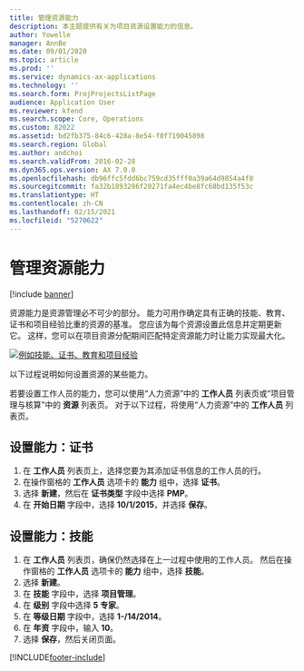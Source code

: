 ```yaml
---
title: 管理资源能力
description: 本主题提供有关为项目资源设置能力的信息。
author: Yowelle
manager: AnnBe
ms.date: 09/01/2020
ms.topic: article
ms.prod: ''
ms.service: dynamics-ax-applications
ms.technology: ''
ms.search.form: ProjProjectsListPage
audience: Application User
ms.reviewer: kfend
ms.search.scope: Core, Operations
ms.custom: 82022
ms.assetid: bd2fb375-84c6-428a-8e54-f0f719045898
ms.search.region: Global
ms.author: andchoi
ms.search.validFrom: 2016-02-28
ms.dyn365.ops.version: AX 7.0.0
ms.openlocfilehash: db96ffc5fdd6bc759cd35fff0a39a64d9854a4f0
ms.sourcegitcommit: fa32b1893286f20271fa4ec4be8fc68bd135f53c
ms.translationtype: HT
ms.contentlocale: zh-CN
ms.lasthandoff: 02/15/2021
ms.locfileid: "5270622"
---
```

# <a name="manage-resource-competencies"></a>管理资源能力

[!include [banner](../includes/banner.md)]

资源能力是资源管理必不可少的部分。 能力可用作确定具有正确的技能、教育、证书和项目经验比重的资源的基准。 您应该为每个资源设置此信息并定期更新它。 这样，您可以在项目资源分配期间匹配特定资源能力时让能力实现最大化。

[![例如技能、证书、教育和项目经验](./media/projectresourcing06-1024x383.jpg)](./media/projectresourcing06.jpg)

以下过程说明如何设置资源的某些能力。

若要设置工作人员的能力，您可以使用“人力资源”中的 **工作人员** 列表页或“项目管理与核算”中的 **资源** 列表页。 对于以下过程，将使用“人力资源”中的 **工作人员** 列表页。

## <a name="set-up-competencies-certificates"></a>设置能力：证书

1. 在 **工作人员** 列表页上，选择您要为其添加证书信息的工作人员的行。
2. 在操作窗格的 **工作人员** 选项卡的 **能力** 组中，选择 **证书**。
3. 选择 **新建**，然后在 **证书类型** 字段中选择 **PMP**。
4. 在 **开始日期** 字段中，选择 **10/1/2015**，并选择 **保存**。

## <a name="set-up-competencies-skills"></a>设置能力：技能

1. 在 **工作人员** 列表页，确保仍然选择在上一过程中使用的工作人员。 然后在操作窗格的 **工作人员** 选项卡的 **能力** 组中，选择 **技能**。
2. 选择 **新建**。
3. 在 **技能** 字段中，选择 **项目管理**。
4. 在 **级别** 字段中选择 **5 专家**。
5. 在 **等级日期** 字段中，选择 **1-/14/2014**。
6. 在 **年资** 字段中，输入 **10**。
7. 选择 **保存**，然后关闭页面。


[!INCLUDE[footer-include](../includes/footer-banner.md)]